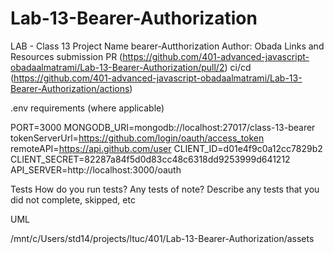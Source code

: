 # Lab-13-Bearer-Authorization

LAB - Class 13
Project Name bearer-Autthorization 
Author: Obada
Links and Resources
submission PR (https://github.com/401-advanced-javascript-obadaalmatrami/Lab-13-Bearer-Authorization/pull/2)
ci/cd (https://github.com/401-advanced-javascript-obadaalmatrami/Lab-13-Bearer-Authorization/actions)


.env requirements (where applicable)

PORT=3000
MONGODB_URI=mongodb://localhost:27017/class-13-bearer
tokenServerUrl=https://github.com/login/oauth/access_token
remoteAPI=https://api.github.com/user
CLIENT_ID=d01e4f9c0a12cc7829b2
CLIENT_SECRET=82287a84f5d0d83cc48c6318dd9253999d641212
API_SERVER=http://localhost:3000/oauth


Tests
How do you run tests?
Any tests of note?
Describe any tests that you did not complete, skipped, etc

UML

/mnt/c/Users/std14/projects/ltuc/401/Lab-13-Bearer-Authorization/assets
